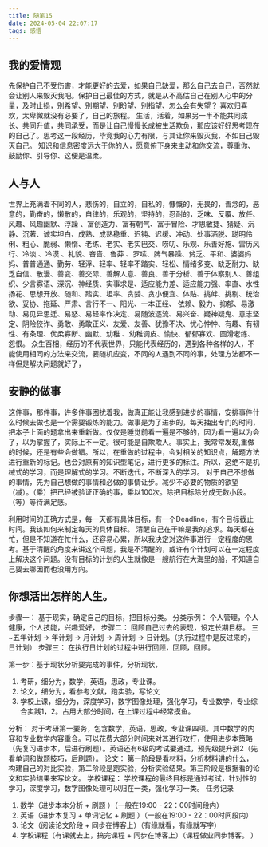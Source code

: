 ```yaml
---
title: 随笔15
date: 2024-05-04 22:07:17
tags: 感悟
---
```

## 我的爱情观
先保护自己不受伤害，才能更好的去爱，如果自己缺爱，那么自己去自己，否然就会让别人来毁灭我吧。保护自己最佳的方式，就是从不高估自己在别人心中的分量，及时止损，别希望、别期望、别盼望、别指望、怎么会有失望？
喜欢归喜欢，太卑微就没有必要了，自己的旅程。
生活，活着，如果另一半不能共同成长、共同升值，共同承受，而是让自己慢慢长成被生活欺负，那应该好好思考现在的自己了。思考这一段经历，毕竟我的心力有限，与其让你来毁灭我，不如自己毁灭自己。
知识和信息密度远大于你的人，愿意俯下身来主动和你交流，尊重你、鼓励你、引导你、这便是温柔。


## 人与人
世界上充满着不同的人，悲伤的，自立的，自私的，慷慨的，无畏的，善念的，恶意的，勤奋的，懒散的，自律的，乐观的，坚持的，忍耐的，乏味、反覆、放任、风趣、风趣幽默、浮躁 、富创造力、富有朝气、富于冒险、才思敏捷、猜疑、沉静、沉著、诚实坦白、成熟、成熟稳重、迟钝、迟缓、冲动、处事洒脱、聪明伶俐、粗心、脆弱、懒惰、老练、老实、老实巴交、唠叨、乐观、乐善好施、雷历风行、冷淡 、冷漠 、礼貌、吝啬、鲁莽 、罗嗦、脾气暴躁、贫乏、平和、婆婆妈妈、普普通通、勤劳、轻浮、轻率、轻率不踏实、轻松、情绪多变、缺乏耐力、缺乏自信、散漫、善变、善交际、善解人意、善良、善于分析、善于体察别人、善组织、少言寡语、深沉、神经质、实事求是、适应能力差、适应能力强、率直、水性扬花、思想开放、随和、踏实、坦率、贪婪、贪小便宜、体贴、挑衅、挑剔、统治欲、妥协、拖延、严肃、言行不一、阳光、一本正经、 依赖、毅力、抑郁、易激动、易见异思迁、易怒、易轻率作决定、易随波逐流、易兴奋、疑神疑鬼、意志坚定、阴险狡诈、勇敢、勇敢正义、友爱、友善、犹豫不决、忧心忡忡、有趣、有韧性、有条理、优柔寡断、幽默、幼稚 、幼稚调皮、愉快、郁郁寡欢、圆滑老练、怨恨。
众生百相，经历的不代表世界，只能代表经历的，遇到各种各样的人，不能使用相同的方法来交流，要随机应变，不同的人遇到不同的事，处理方法都不一样但是解决问题就好了，


## 安静的做事
这件事，那件事，许多件事困扰着我，做真正能让我感到进步的事情，安排事件什么时候去做也是一个需要锻炼的能力。做事是为了进步的，每天抽出专门的时间，把本子上面的题拿出来重新做。仅仅是睡觉前看一遍是不够的，因为看一遍以为会了，以为掌握了，实际上不一定。很可能是自欺欺人。事实上，我常常发现,重做的时候，还是有些会做错。所以，在重做的过程中，会对相关的知识点，解题方法进行重新的标记。也会对原有的知识型笔记，进行更多的标注。所以，这绝不是机械式的学习，而是理解式的学习。不断迭代，不断深入的学习。
对于自己不想做的事情，先为自己想做的事情和必做的事情让步。减少不必要的物质的欲望（减）。（乘）把已经被验证正确的事，乘以100次。除把目标除分成无数小段。（等）等待满足感。

利用时间的正确方式是，每一天都有具体目标，有一个Deadline，有个目标截止时间。我该如何来制定每天的具体目标。
清醒自己在干嘛是我的追求。每天都在忙，但是不知道在忙什么，还容易心累，所以我决定对这件事进行一定程度的思考。基于清醒的角度来讲这个问题，我是不清醒的，或许有个计划可以在一定程度上解决这个问题。没有目标的计划的人生就像是一艘航行在大海里的船，不知道自己要去哪因而也没用方向。

## 你想活出怎样的人生。
步骤一： 基于现实，确定自己的目标，把目标分类。 分类示例： 个人管理，个人健康，个人技能，兴趣爱好，
步骤二： 回顾自己过去的表现，设定长期目标。 三~五年计划 → 年计划 → 月计划 → 周计划 → 日计划。（执行过程中是反过来的，日计划）
步骤三： 在执行日计划的过程中进行回顾，回顾，回顾。

第一步：基于现状分析要完成的事件，分析现状，
1. 考研，细分为，数学，英语，思政，专业课。
2. 论文，细分为，看参考文献，跑实验，写论文
3. 学校上课，细分为，深度学习，数字图像处理，强化学习，专业数学，专业综合实践1，2。占用大部分时间，在上课过程中经常摸鱼。

分析： 对于考研第一要务，包含数学，英语，思政，专业课四项。其中数学的内容和专业数学内容重合。可以花费大部分时间来对其进行攻打，使用进步本策略（先复习进步本，后进行刷题）。英语还有6级的考试要通过，预先级提升到2（先看单词和做题技巧，后刷题）。
论文： 第一阶段是看材料，分析材料讲的什么，构建自己的对比实验，第二阶段是跑实验，分析实验结果。第三阶段是根据看的论文和实验结果来写论文。
学校课程： 学校课程的最终目标是通过考试，针对性的学习，深度学习，数字图像处理可以归在一类，强化学习一类。
任务记录
1. 数学（进步本本分析 + 刷题 ）（一般在19:00 - 22：00时间段内）
2. 英语（进步本复习 + 单词记忆 + 刷题 ）（一般在19:00 - 22：00时间段内）
3. 论文（阅读论文阶段 + 同步在博客上）（有缘就看，有缘就写字）
4. 学校课程（有课就去上，搞完课程 + 同步在博客上）（课程做业同步博客。 ）